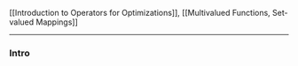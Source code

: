 
[[Introduction to Operators for Optimizations]], [[Multivalued Functions, Set-valued Mappings]]

---
### **Intro**